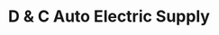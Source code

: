 ---
title: "D & C Auto Electric Supply"
url: /alpena/d-und-c-auto-electric-supply/
shop: Autoteile
---